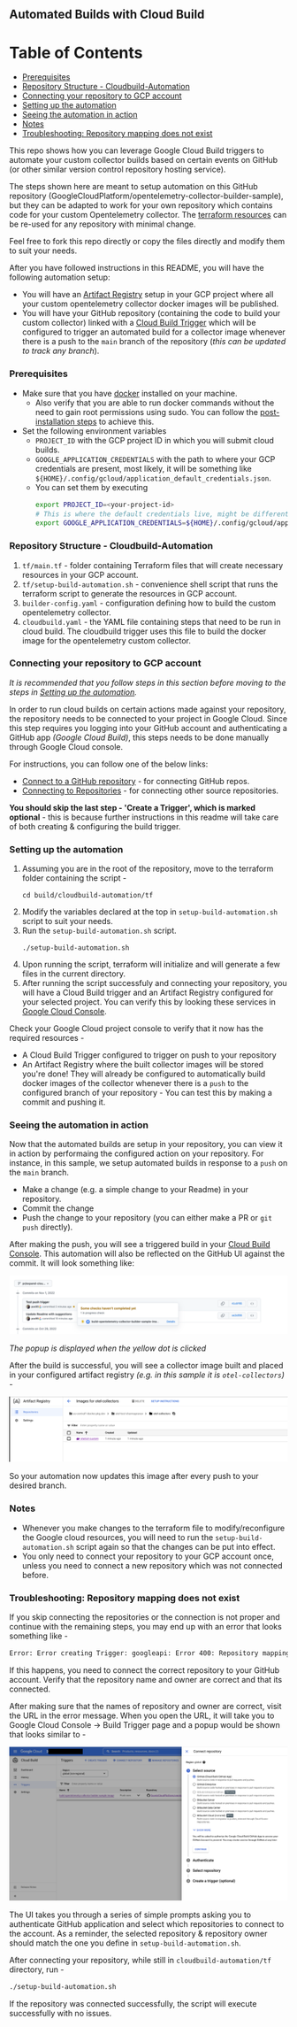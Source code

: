 ## Automated Builds with Cloud Build

# Table of Contents
* [Prerequisites](#Prerequisites)
* [Repository Structure - Cloudbuild-Automation](#Repository-Structure---Cloudbuild-Automation)
* [Connecting your repository to GCP account](#Connecting-your-repository-to-GCP-account)
* [Setting up the automation](#Setting-up-the-automation)
* [Seeing the automation in action](#Seeing-the-automation-in-action)
* [Notes ](#Notes)
* [Troubleshooting: Repository mapping does not exist ](#Troubleshooting:-Repository-mapping-does-not-exist)


This repo shows how you can leverage Google Cloud Build triggers to automate your custom collector builds based on certain events on GitHub (or other similar version control repository hosting service).

The steps shown here are meant to setup automation on this GitHub repository (GoogleCloudPlatform/opentelemetry-collector-builder-sample), but they can be adapted to work for your own repository which contains code for your custom Opentelemetry collector. The [terraform resources](/build/cloudbuild-automation/tf/) can be re-used for any repository with minimal change. 

Feel free to fork this repo directly or copy the files directly and modify them to suit your needs. 

After you have followed instructions in this README, you will have the following automation setup:
 - You will have an [Artifact Registry](https://cloud.google.com/artifact-registry) setup in your GCP project where all your custom opentelemetry collector docker images will be published. 
 - You will have your GitHub repository (containing the code to build your custom collector) linked with a [Cloud Build Trigger](https://cloud.google.com/build/docs/triggers) which will be configured to trigger an automated build for a collector image whenever there is a push to the `main` branch of the repository (*this can be updated to track any branch*).

### Prerequisites
- Make sure that you have [docker](https://docs.docker.com/engine/install/) installed on your machine.
    - Also verify that you are able to run docker commands without the need to gain root permissions using sudo. You can follow the [post-installation steps](https://docs.docker.com/engine/install/linux-postinstall/) to achieve this.
- Set the following environment variables 
    - `PROJECT_ID` with the GCP project ID in which you will submit cloud builds.
    - `GOOGLE_APPLICATION_CREDENTIALS` with the path to where your GCP credentials are present, most likely, it will be something like `${HOME}/.config/gcloud/application_default_credentials.json`.
    - You can set them by executing  
        ```bash
        export PROJECT_ID=<your-project-id>
        # This is where the default credentials live, might be different in case your default location is something else
        export GOOGLE_APPLICATION_CREDENTIALS=${HOME}/.config/gcloud/application_default_credentials.json
        ```

### Repository Structure - Cloudbuild-Automation

1. `tf/main.tf` - folder containing Terraform files that will create necessary resources in your GCP account. 
2. `tf/setup-build-automation.sh` - convenience shell script that runs the terraform script to generate the resources in GCP account. 
3. `builder-config.yaml` - configuration defining how to build the custom opentelemetry collector. 
4. `cloudbuild.yaml` - the YAML file containing steps that need to be run in cloud build. The cloudbuild trigger uses this file to build the docker image for the opentelemetry custom collector.

### Connecting your repository to GCP account

*It is recommended that you follow steps in this section before moving to the steps in [Setting up the automation](#setting-up-the-automation).* 

In order to run cloud builds on certain actions made against your repository, the repository needs to be connected to your project in Google Cloud. Since this step requires you logging into your GitHub account and authenticating a GitHub app *(Google Cloud Build)*, this steps needs to be done manually through Google Cloud console. 

For instructions, you can follow one of the below links:
 - [Connect to a GitHub repository](https://cloud.google.com/build/docs/automating-builds/github/connect-repo-github) - for connecting GitHub repos.
 - [Connecting to Repositories](https://cloud.google.com/build/docs/automating-builds/create-manage-triggers#connect_repo) - for connecting other source repositories. 

 **You should skip the last step - 'Create a Trigger', which is marked optional** - this is because
 further instructions in this readme will take care of both creating & configuring the build trigger. 

### Setting up the automation

1. Assuming you are in the root of the repository, move to the terraform folder containing the script - 
    ```
    cd build/cloudbuild-automation/tf
    ``` 
2. Modify the variables declared at the top in `setup-build-automation.sh` script to suit your needs. 
3. Run the `setup-build-automation.sh` script. 
    ```
    ./setup-build-automation.sh
    ```
4. Upon running the script, terraform will initialize and will generate a few files in the current directory.
5. After running the script successfuly and connecting your repository, you will have a Cloud Build trigger and an Artifact Registry configured for your selected project. You can verify this by looking these services in [Google Cloud Console](https://console.cloud.google.com).

Check your Google Cloud project console to verify that it now has the required resources - 
 - A Cloud Build Trigger configured to trigger on push to your repository
 - An Artifact Registry where the built collector images will be stored
you're done! They will already be configured to automatically build docker images of the collector whenever there is a `push` to the configured branch of your repository - You can test this by making a commit and pushing it. 

### Seeing the automation in action

Now that the automated builds are setup in your repository, you can view it in action by performaing the configured action on your repository. For instance, in this sample, we setup automated builds in response to a `push` on the `main` branch.   
 - Make a change (e.g. a simple change to your Readme) in your repository.
 - Commit the change
 - Push the change to your repository (you can either make a PR or `git push` directly). 

After making the push, you will see a triggered build in your [Cloud Build Console](https://console.cloud.google.com/cloud-build). 
This automation will also be reflected on the GitHub UI against the commit. It will look something like: 

![push-trigger](images/push-trigger.png)

*The popup is displayed when the yellow dot is clicked*

After the build is successful, you will see a collector image built and placed in your configured artifact registry *(e.g. in this sample it is `otel-collectors`)* - 

![artifact-registry](images/artifact-registry.png)

So your automation now updates this image after every push to your desired branch. 

### Notes 
 - Whenever you make changes to the terraform file to modify/reconfigure the Google cloud resources, you will need to run the `setup-build-automation.sh` script again so that the changes can be put into effect. 
 - You only need to connect your repository to your GCP account once, unless you need to connect a new repository which was not connected before.

### Troubleshooting: Repository mapping does not exist 

If you skip connecting the repositories or the connection is not proper and continue with the remaining steps, you may end up with an error that looks something like - 
```bash 
Error: Error creating Trigger: googleapi: Error 400: Repository mapping does not exist. Please visit https://console.cloud.google.com/cloud-build/triggers/connect?project=<your-project-id> to connect a repository to your project
```
If this happens, you need to connect the correct repository to your GitHub account. Verify that the repository name and owner are correct and that its connected. 

After making sure that the names of repository and owner are correct, visit the URL in the error message. When you open the URL, it will take you to Google Cloud Console &rarr; Build Trigger page and a popup would be shown that looks similar to - 

![connect-repo](images/connect-repo.png)

The UI takes you through a series of simple prompts asking you to authenticate GitHub application and select which repositories to connect to the account. As a reminder, the selected repository & repository owner should match the one you define in `setup-build-automation.sh`. 

After connecting your repository, while still in `cloudbuild-automation/tf` directory, run - 
```bash
./setup-build-automation.sh
``` 
If the repository was connected successfully, the script will execute successfully with no issues. 
